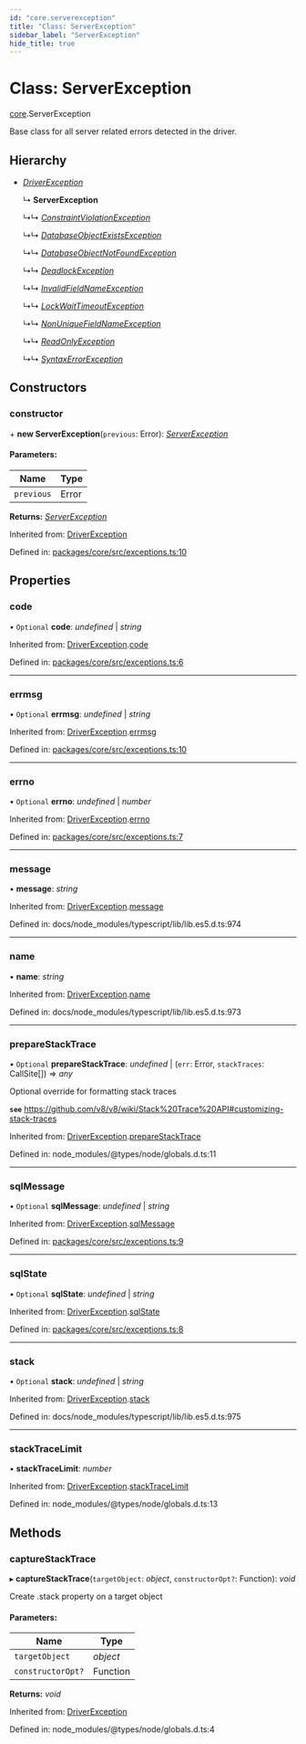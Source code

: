 ```yaml
---
id: "core.serverexception"
title: "Class: ServerException"
sidebar_label: "ServerException"
hide_title: true
---
```


# Class: ServerException

[core](../modules/core.md).ServerException

Base class for all server related errors detected in the driver.

## Hierarchy

* [*DriverException*](core.driverexception.md)

  ↳ **ServerException**

  ↳↳ [*ConstraintViolationException*](core.constraintviolationexception.md)

  ↳↳ [*DatabaseObjectExistsException*](core.databaseobjectexistsexception.md)

  ↳↳ [*DatabaseObjectNotFoundException*](core.databaseobjectnotfoundexception.md)

  ↳↳ [*DeadlockException*](core.deadlockexception.md)

  ↳↳ [*InvalidFieldNameException*](core.invalidfieldnameexception.md)

  ↳↳ [*LockWaitTimeoutException*](core.lockwaittimeoutexception.md)

  ↳↳ [*NonUniqueFieldNameException*](core.nonuniquefieldnameexception.md)

  ↳↳ [*ReadOnlyException*](core.readonlyexception.md)

  ↳↳ [*SyntaxErrorException*](core.syntaxerrorexception.md)

## Constructors

### constructor

\+ **new ServerException**(`previous`: Error): [*ServerException*](core.serverexception.md)

#### Parameters:

Name | Type |
------ | ------ |
`previous` | Error |

**Returns:** [*ServerException*](core.serverexception.md)

Inherited from: [DriverException](core.driverexception.md)

Defined in: [packages/core/src/exceptions.ts:10](https://github.com/mikro-orm/mikro-orm/blob/969d4229bd/packages/core/src/exceptions.ts#L10)

## Properties

### code

• `Optional` **code**: *undefined* \| *string*

Inherited from: [DriverException](core.driverexception.md).[code](core.driverexception.md#code)

Defined in: [packages/core/src/exceptions.ts:6](https://github.com/mikro-orm/mikro-orm/blob/969d4229bd/packages/core/src/exceptions.ts#L6)

___

### errmsg

• `Optional` **errmsg**: *undefined* \| *string*

Inherited from: [DriverException](core.driverexception.md).[errmsg](core.driverexception.md#errmsg)

Defined in: [packages/core/src/exceptions.ts:10](https://github.com/mikro-orm/mikro-orm/blob/969d4229bd/packages/core/src/exceptions.ts#L10)

___

### errno

• `Optional` **errno**: *undefined* \| *number*

Inherited from: [DriverException](core.driverexception.md).[errno](core.driverexception.md#errno)

Defined in: [packages/core/src/exceptions.ts:7](https://github.com/mikro-orm/mikro-orm/blob/969d4229bd/packages/core/src/exceptions.ts#L7)

___

### message

• **message**: *string*

Inherited from: [DriverException](core.driverexception.md).[message](core.driverexception.md#message)

Defined in: docs/node_modules/typescript/lib/lib.es5.d.ts:974

___

### name

• **name**: *string*

Inherited from: [DriverException](core.driverexception.md).[name](core.driverexception.md#name)

Defined in: docs/node_modules/typescript/lib/lib.es5.d.ts:973

___

### prepareStackTrace

• `Optional` **prepareStackTrace**: *undefined* \| (`err`: Error, `stackTraces`: CallSite[]) => *any*

Optional override for formatting stack traces

**`see`** https://github.com/v8/v8/wiki/Stack%20Trace%20API#customizing-stack-traces

Inherited from: [DriverException](core.driverexception.md).[prepareStackTrace](core.driverexception.md#preparestacktrace)

Defined in: node_modules/@types/node/globals.d.ts:11

___

### sqlMessage

• `Optional` **sqlMessage**: *undefined* \| *string*

Inherited from: [DriverException](core.driverexception.md).[sqlMessage](core.driverexception.md#sqlmessage)

Defined in: [packages/core/src/exceptions.ts:9](https://github.com/mikro-orm/mikro-orm/blob/969d4229bd/packages/core/src/exceptions.ts#L9)

___

### sqlState

• `Optional` **sqlState**: *undefined* \| *string*

Inherited from: [DriverException](core.driverexception.md).[sqlState](core.driverexception.md#sqlstate)

Defined in: [packages/core/src/exceptions.ts:8](https://github.com/mikro-orm/mikro-orm/blob/969d4229bd/packages/core/src/exceptions.ts#L8)

___

### stack

• `Optional` **stack**: *undefined* \| *string*

Inherited from: [DriverException](core.driverexception.md).[stack](core.driverexception.md#stack)

Defined in: docs/node_modules/typescript/lib/lib.es5.d.ts:975

___

### stackTraceLimit

• **stackTraceLimit**: *number*

Inherited from: [DriverException](core.driverexception.md).[stackTraceLimit](core.driverexception.md#stacktracelimit)

Defined in: node_modules/@types/node/globals.d.ts:13

## Methods

### captureStackTrace

▸ **captureStackTrace**(`targetObject`: *object*, `constructorOpt?`: Function): *void*

Create .stack property on a target object

#### Parameters:

Name | Type |
------ | ------ |
`targetObject` | *object* |
`constructorOpt?` | Function |

**Returns:** *void*

Inherited from: [DriverException](core.driverexception.md)

Defined in: node_modules/@types/node/globals.d.ts:4
